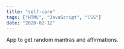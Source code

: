 ```yaml
---
title: "self-care"
tags: ["HTML", "JavaScript", "CSS"]
date: "2020-02-12"
---
```


App to get random mantras and affirmations.